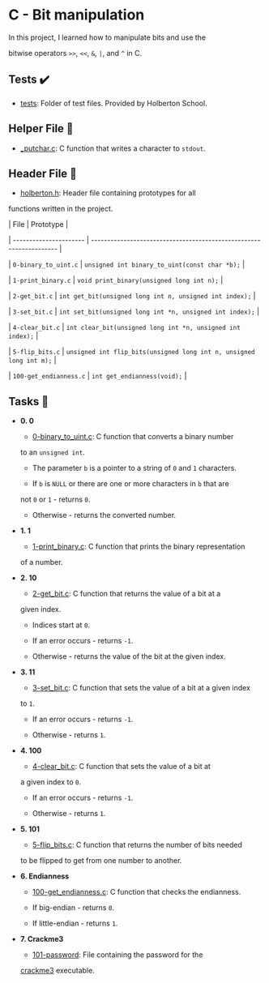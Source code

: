 # C - Bit manipulation



In this project, I learned how to manipulate bits and use the

bitwise operators `>>`, `<<`, `&`, `|`, and `^` in C.



## Tests :heavy_check_mark:



* [tests](./tests): Folder of test files. Provided by Holberton School.



## Helper File :raised_hands:



* [_putchar.c](./_putchar.c): C function that writes a character to `stdout`.



## Header File :file_folder:



* [holberton.h](./holberton.h): Header file containing prototypes for all

functions written in the project.



| File                   | Prototype                                                           |

| ---------------------- | ------------------------------------------------------------------- |

| `0-binary_to_uint.c`   | `unsigned int binary_to_uint(const char *b);`                       |

| `1-print_binary.c`     | `void print_binary(unsigned long int n);`                           |

| `2-get_bit.c`          | `int get_bit(unsigned long int n, unsigned int index);`             |

| `3-set_bit.c`          | `int set_bit(unsigned long int *n, unsigned int index);`            |

| `4-clear_bit.c`        | `int clear_bit(unsigned long int *n, unsigned int index);`          |

| `5-flip_bits.c`        | `unsigned int flip_bits(unsigned long int n, unsigned long int m);` |

| `100-get_endianness.c` | `int get_endianness(void);`                                         |



## Tasks :page_with_curl:



* **0. 0**

  * [0-binary_to_uint.c](./0-binary_to_uint.c): C function that converts a binary number
  
  to an `unsigned int`.
  
  * The parameter `b` is a pointer to a string of `0` and `1` characters.
  
  * If `b` is `NULL` or there are one or more characters in `b` that are
  
  not `0` or `1` - returns `0`.
  
  * Otherwise - returns the converted number.
  


* **1. 1**

  * [1-print_binary.c](./1-print_binary.c): C function that prints the binary representation
  
  of a number.
  


* **2. 10**

  * [2-get_bit.c](./2-get_bit.c): C function that returns the value of a bit at a
  
  given index.
  
  * Indices start at `0`.
  
  * If an error occurs - returns `-1`.
  
  * Otherwise - returns the value of the bit at the given index.
  


* **3. 11**

  * [3-set_bit.c](./3-set_bit.c): C function that sets the value of a bit at a given index
  
  to `1`.
  
  * If an error occurs - returns `-1`.
  
  * Otherwise - returns `1`.
  


* **4. 100**

  * [4-clear_bit.c](./4-clear_bit.c): C function that sets the value of a bit at
  
  a given index to `0`.
  
  * If an error occurs - returns `-1`.
  
  * Otherwise - returns `1`.
  


* **5. 101**

  * [5-flip_bits.c](./5-flip_bits.c): C function that returns the number of bits needed
  
  to be flipped to get from one number to another.
  


* **6. Endianness**

  * [100-get_endianness.c](./100-get_endianness.c): C function that checks the endianness.
  
  * If big-endian - returns `0`.
  
  * If little-endian - returns `1`.
  


* **7. Crackme3**

  * [101-password](./101-password): File containing the password for the
  
  [crackme3](https://github.com/holbertonschool/0x13.c) executable.